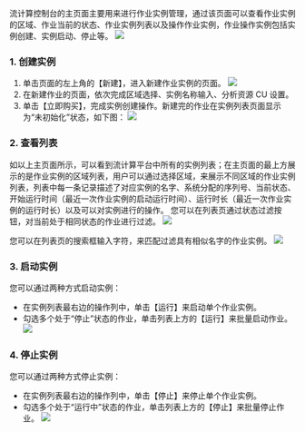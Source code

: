 流计算控制台的主页面主要用来进行作业实例管理，通过该页面可以查看作业实例的区域、作业当前的状态、作业实例列表以及操作作业实例，作业操作实例包括实例创建、实例启动、停止等。
![](https://main.qcloudimg.com/raw/dee75349833e4f7cf92cc1fb06f73f6b.png)
### 1. 创建实例
1. 单击页面的左上角的【新建】，进入新建作业实例的页面。
![](https://main.qcloudimg.com/raw/d9c325ef5fd08fd79c11ea936a92e6bf.png)
2. 在新建作业的页面，依次完成区域选择、实例名称输入、分析资源 CU 设置。
3. 单击【立即购买】，完成实例创建操作。新建完的作业在实例列表页面显示为“未初始化”状态，如下图：
![](https://main.qcloudimg.com/raw/8dcc62aefb40a59fa6d8b2456333d6d2.png)

### 2. 查看列表
如以上主页面所示，可以看到流计算平台中所有的实例列表；在主页面的最上方展示的是作业实例的区域列表，用户可以通过选择区域，来展示不同区域的作业实例列表，列表中每一条记录描述了对应实例的名字、系统分配的序列号、当前状态、开始运行时间（最近一次作业实例的启动运行时间）、运行时长（最近一次作业实例的运行时长）以及可以对实例进行的操作。
您可以在列表页通过状态过滤按钮，对当前处于相同状态的作业进行过滤。
![](https://main.qcloudimg.com/raw/cf0be95bab7e961da32978b29d02bff9.png)

您可以在列表页的搜索框输入字符，来匹配过滤具有相似名字的作业实例。
![](https://main.qcloudimg.com/raw/3d9f82240206d2692a448dff122b95f1.png)

### 3. 启动实例
您可以通过两种方式启动实例：
- 在实例列表最右边的操作列中，单击【运行】来启动单个作业实例。
- 勾选多个处于“停止”状态的作业，单击列表上方的【运行】来批量启动作业。
![](https://main.qcloudimg.com/raw/a95276f9a3854582843faedcd80b5db5.png)

### 4. 停止实例
您可以通过两种方式停止实例：
- 在实例列表最右边的操作列中，单击【停止】来停止单个作业实例。
- 勾选多个处于“运行中”状态的作业，单击列表上方的【停止】来批量停止作业。
![](https://main.qcloudimg.com/raw/2d9d9a5b04cf573b13ce0fe8d644b5dc.png)

